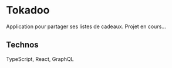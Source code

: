 # Tokadoo

Application pour partager ses listes de cadeaux. Projet en cours...

## Technos

TypeScript, React, GraphQL
